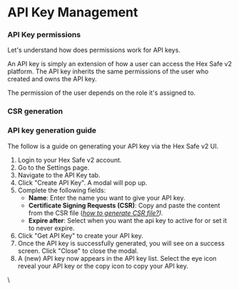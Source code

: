 # API Key Management

### API Key permissions

Let's understand how does permissions work for API keys.

An API key is simply an extension of how a user can access the Hex Safe v2 platform. The API key inherits the same permissions of the user who created and owns the API key.

The permission of the user depends on the role it's assigned to.

### CSR generation

### API key generation guide

The follow is a guide on generating your API key via the Hex Safe v2 UI.

1. Login to your Hex Safe v2 account.
2. Go to the Settings page.
3. Navigate to the API Key tab.
4. Click "Create API Key". A modal will pop up.
5. Complete the following fields:
   * **Name**: Enter the name you want to give your API key.
   * **Certificate Signing Requests (CSR)**: Copy and paste the content from the CSR file ([_how to generate CSR file?_](./#csr-generation)_)._
   * **Expire after**: Select when you want the api key to active for or set it to never expire.
6. Click "Get API Key" to create your API key.
7. Once the API key is successfully generated, you will see on a success screen. Click "Close" to close the modal.
8. A (new) API key now appears in the API key list. Select the eye icon reveal your API key or the copy icon to copy your API key.

\\
